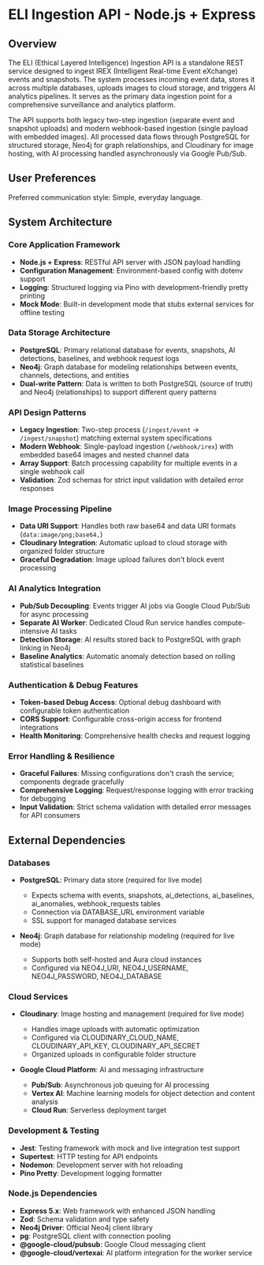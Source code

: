 # ELI Ingestion API - Node.js + Express

## Overview

The ELI (Ethical Layered Intelligence) Ingestion API is a standalone REST service designed to ingest IREX (Intelligent Real-time Event eXchange) events and snapshots. The system processes incoming event data, stores it across multiple databases, uploads images to cloud storage, and triggers AI analytics pipelines. It serves as the primary data ingestion point for a comprehensive surveillance and analytics platform.

The API supports both legacy two-step ingestion (separate event and snapshot uploads) and modern webhook-based ingestion (single payload with embedded images). All processed data flows through PostgreSQL for structured storage, Neo4j for graph relationships, and Cloudinary for image hosting, with AI processing handled asynchronously via Google Pub/Sub.

## User Preferences

Preferred communication style: Simple, everyday language.

## System Architecture

### Core Application Framework
- **Node.js + Express**: RESTful API server with JSON payload handling
- **Configuration Management**: Environment-based config with dotenv support
- **Logging**: Structured logging via Pino with development-friendly pretty printing
- **Mock Mode**: Built-in development mode that stubs external services for offline testing

### Data Storage Architecture
- **PostgreSQL**: Primary relational database for events, snapshots, AI detections, baselines, and webhook request logs
- **Neo4j**: Graph database for modeling relationships between events, channels, detections, and entities
- **Dual-write Pattern**: Data is written to both PostgreSQL (source of truth) and Neo4j (relationships) to support different query patterns

### API Design Patterns
- **Legacy Ingestion**: Two-step process (`/ingest/event` → `/ingest/snapshot`) matching external system specifications
- **Modern Webhook**: Single-payload ingestion (`/webhook/irex`) with embedded base64 images and nested channel data
- **Array Support**: Batch processing capability for multiple events in a single webhook call
- **Validation**: Zod schemas for strict input validation with detailed error responses

### Image Processing Pipeline
- **Data URI Support**: Handles both raw base64 and data URI formats (`data:image/png;base64,`)
- **Cloudinary Integration**: Automatic upload to cloud storage with organized folder structure
- **Graceful Degradation**: Image upload failures don't block event processing

### AI Analytics Integration
- **Pub/Sub Decoupling**: Events trigger AI jobs via Google Cloud Pub/Sub for async processing
- **Separate AI Worker**: Dedicated Cloud Run service handles compute-intensive AI tasks
- **Detection Storage**: AI results stored back to PostgreSQL with graph linking in Neo4j
- **Baseline Analytics**: Automatic anomaly detection based on rolling statistical baselines

### Authentication & Debug Features
- **Token-based Debug Access**: Optional debug dashboard with configurable token authentication
- **CORS Support**: Configurable cross-origin access for frontend integrations
- **Health Monitoring**: Comprehensive health checks and request logging

### Error Handling & Resilience
- **Graceful Failures**: Missing configurations don't crash the service; components degrade gracefully
- **Comprehensive Logging**: Request/response logging with error tracking for debugging
- **Input Validation**: Strict schema validation with detailed error messages for API consumers

## External Dependencies

### Databases
- **PostgreSQL**: Primary data store (required for live mode)
  - Expects schema with events, snapshots, ai_detections, ai_baselines, ai_anomalies, webhook_requests tables
  - Connection via DATABASE_URL environment variable
  - SSL support for managed database services

- **Neo4j**: Graph database for relationship modeling (required for live mode)
  - Supports both self-hosted and Aura cloud instances
  - Configured via NEO4J_URI, NEO4J_USERNAME, NEO4J_PASSWORD, NEO4J_DATABASE

### Cloud Services
- **Cloudinary**: Image hosting and management (required for live mode)
  - Handles image uploads with automatic optimization
  - Configured via CLOUDINARY_CLOUD_NAME, CLOUDINARY_API_KEY, CLOUDINARY_API_SECRET
  - Organized uploads in configurable folder structure

- **Google Cloud Platform**: AI and messaging infrastructure
  - **Pub/Sub**: Asynchronous job queuing for AI processing
  - **Vertex AI**: Machine learning models for object detection and content analysis
  - **Cloud Run**: Serverless deployment target

### Development & Testing
- **Jest**: Testing framework with mock and live integration test support
- **Supertest**: HTTP testing for API endpoints
- **Nodemon**: Development server with hot reloading
- **Pino Pretty**: Development logging formatter

### Node.js Dependencies
- **Express 5.x**: Web framework with enhanced JSON handling
- **Zod**: Schema validation and type safety
- **Neo4j Driver**: Official Neo4j client library
- **pg**: PostgreSQL client with connection pooling
- **@google-cloud/pubsub**: Google Cloud messaging client
- **@google-cloud/vertexai**: AI platform integration for the worker service